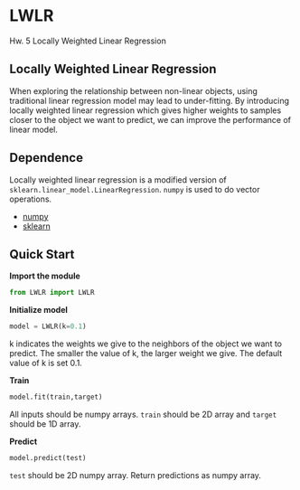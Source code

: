 # LWLR
Hw. 5 Locally Weighted Linear Regression

## Locally Weighted Linear Regression
When exploring the relationship between non-linear objects, using traditional linear regression model may lead to under-fitting.
By introducing locally weighted linear regression which gives higher weights to samples closer to the object we want to predict, 
we can improve the performance of linear model.

## Dependence
Locally weighted linear regression is a modified version of `sklearn.linear_model.LinearRegression`. `numpy` is used to do vector operations.
- [numpy](https://numpy.org/)
- [sklearn](https://scikit-learn.org/)


## Quick Start

**Import the module**
```python
from LWLR import LWLR
```

**Initialize model**
```python
model = LWLR(k=0.1)

```
k indicates the weights we give to the neighbors of the object we want to predict. 
The smaller the value of k, the larger weight we give. 
The default value of k is set 0.1. 


**Train**
```python
model.fit(train,target)
```
All inputs should be numpy arrays. `train` should be 2D array and `target` should be 1D array.

**Predict**
```python
model.predict(test)
```
`test` should be 2D numpy array.
Return predictions as numpy array.
